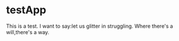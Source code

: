 # testApp
This is a test.
I want to say:let us glitter in struggling.
Where there's a will,there's a way.
